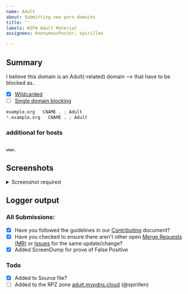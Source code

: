 ```yaml
---
name: Adult
about: Submitting new porn domains
title: ''
labels: NSFW Adult Material
assignees: AnonymousPoster, spirillen

---
```


## Summary
I believe this domain is an Adult(-related) domain --> that have to 
be blocked as..

- [X] [Wildcarded](source/porno-sites/wildcard.list)
- [ ] [Single domain blocking](source/porno-sites/domains.list)

```python
example.org   CNAME . ; Adult
*.example.org   CNAME . ; Adult
```

### additional for hosts
```shell

www.
```

## Screenshots

<details><Summary>Screenshot required</summary>



</details>

## Logger output


### All Submissions:
- [x] Have you followed the guidelines in our [Contributing](/mypdns/matrix/blob/master/CONTRIBUTING.md) document?
- [x] Have you checked to ensure there aren't other open [Merge Requests (MR)](/mypdns/matrix/pulls) or [Issues](../issues) for the same update/change?
- [x] Added ScreenDump for prove of False Positive

### Todo
- [x] Added to Source file?
- [ ] Added to the RPZ zone [adult.mypdns.cloud](https://www.mypdns.org/wiki/RpzList#adult.mypdns.cloud) (@spirillen)
